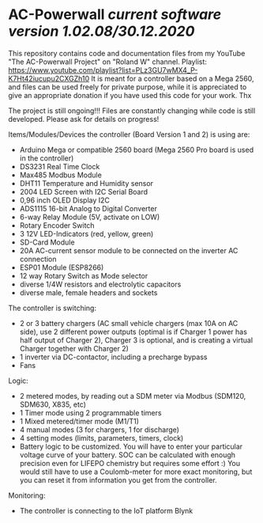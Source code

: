 # AC-Powerwall *current software version 1.02.08/30.12.2020*

This repository contains code and documentation files from my YouTube "The AC-Powerwall Project" on "Roland W" channel.
Playlist: https://www.youtube.com/playlist?list=PLz3GU7wMX4_P-K7Ht42iucupu2CXGZh10
It is meant for a controller based on a Mega 2560, and files can be used freely for private purpose, while it is appreciated to give an appropriate donation if you have used this code for your work. Thx

The project is still ongoing!!! Files are constantly changing while code is still developed. Please ask for details on progress!

Items/Modules/Devices the controller (Board Version 1 and 2) is using are:
- Arduino Mega or compatible 2560 board (Mega 2560 Pro board is used in the controller)
- DS3231 Real Time Clock
- Max485 Modbus Module
- DHT11 Temperature and Humidity sensor
- 2004 LED Screen with I2C Serial Board
- 0,96 inch OLED Display I2C
- ADS1115 16-bit Analog to Digital Converter
- 6-way Relay Module (5V, activate on LOW)
- Rotary Encoder Switch
- 3 12V LED-Indicators (red, yellow, green)
- SD-Card Module
- 20A AC-current sensor module to be connected on the inverter AC connection
- ESP01 Module (ESP8266)
- 12 way Rotary Switch as Mode selector
- diverse 1/4W resistors and electrolytic capacitors
- diverse male, female headers and sockets

The controller is switching:
- 2 or 3 battery chargers (AC small vehicle chargers (max 10A on AC side), use 2 different power outputs (optimal is if Charger 1 power has half output of Charger 2), Charger 3 is optional, and is creating a virtual Charger together with Charger 2)
- 1 inverter via DC-contactor, including a precharge bypass
- Fans

Logic:
- 2 metered modes, by reading out a SDM meter via Modbus (SDM120, SDM630, X835, etc)
- 1 Timer mode using 2 programmable timers
- 1 Mixed metered/timer mode (M1/T1)
- 4 manual modes (3 for chargers, 1 for discharge)
- 4 setting modes (limits, parameters, timers, clock)
- Battery logic to be customized. You will have to enter your particular voltage curve of your battery. SOC can be 
  calculated with enough precision even for LIFEPO chemistry but requires some effort :) You would still have to use a
  Coulomb-meter for more exact monitoring, but you can reset it from information you get from the controller.

Monitoring:
- The controller is connecting to the IoT platform Blynk
